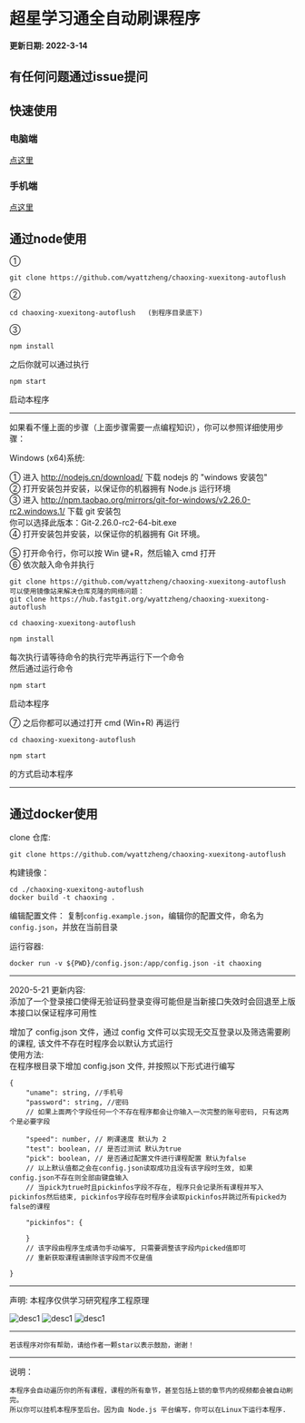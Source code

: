 # 超星学习通全自动刷课程序

**更新日期: 2022-3-14**

## 有任何问题通过issue提问

## 快速使用
### 电脑端
[点这里](https://blog.fakev.cn/posts/%E5%AD%A6%E4%B9%A0%E9%80%9A%E8%84%9A%E6%9C%AC%E5%AE%89%E8%A3%85%E5%91%BD%E4%BB%A4%E8%A1%8C/)
### 手机端
[点这里](https://blog.fakev.cn/posts/%E5%AD%A6%E4%B9%A0%E9%80%9A%E8%84%9A%E6%9C%AC%E5%AE%89%E8%A3%85%E6%89%8B%E6%9C%BA%E5%91%BD%E4%BB%A4%E8%A1%8C/)

## 通过node使用
①

```
git clone https://github.com/wyattzheng/chaoxing-xuexitong-autoflush
```

②

```
cd chaoxing-xuexitong-autoflush   (到程序目录底下)
```

③

```
npm install
```

之后你就可以通过执行

```
npm start
```

启动本程序

---

如果看不懂上面的步骤（上面步骤需要一点编程知识），你可以参照详细使用步骤：

Windows (x64)系统:

① 进入 http://nodejs.cn/download/ 下载 nodejs 的 "windows 安装包"  
② 打开安装包并安装，以保证你的机器拥有 Node.js 运行环境  
③ 进入 http://npm.taobao.org/mirrors/git-for-windows/v2.26.0-rc2.windows.1/ 下载 git 安装包  
你可以选择此版本：Git-2.26.0-rc2-64-bit.exe  
④ 打开安装包并安装，以保证你的机器拥有 Git 环境。

⑤ 打开命令行，你可以按 Win 键+R，然后输入 cmd 打开  
⑥ 依次敲入命令并执行

```
git clone https://github.com/wyattzheng/chaoxing-xuexitong-autoflush
可以使用镜像站来解决仓库克隆的网络问题：
git clone https://hub.fastgit.org/wyattzheng/chaoxing-xuexitong-autoflush
```

```
cd chaoxing-xuexitong-autoflush
```

```
npm install
```

每次执行请等待命令的执行完毕再运行下一个命令  
然后通过运行命令

```
npm start
```

启动本程序

⑦ 之后你都可以通过打开 cmd (Win+R) 再运行

```
cd chaoxing-xuexitong-autoflush
```

```
npm start
```

的方式启动本程序

---
## 通过docker使用

clone 仓库:
```
git clone https://github.com/wyattzheng/chaoxing-xuexitong-autoflush
```

构建镜像：
```
cd ./chaoxing-xuexitong-autoflush
docker build -t chaoxing .
```

编辑配置文件：
复制`config.example.json`，编辑你的配置文件，命名为 `config.json`，并放在当前目录

运行容器:
```
docker run -v ${PWD}/config.json:/app/config.json -it chaoxing 
```
---

2020-5-21 更新内容:  
添加了一个登录接口使得无验证码登录变得可能但是当新接口失效时会回退至上版本接口以保证程序可用性

增加了 config.json 文件，通过 config 文件可以实现无交互登录以及筛选需要刷的课程, 该文件不存在时程序会以默认方式运行  
使用方法:  
在程序根目录下增加 config.json 文件, 并按照以下形式进行编写

```
{
	"uname": string, //手机号
	"password": string, //密码
	// 如果上面两个字段任何一个不存在程序都会让你输入一次完整的账号密码, 只有这两个是必要字段

	"speed": number, // 刷课速度 默认为 2
	"test": boolean, // 是否过测试 默认为true
	"pick": boolean, // 是否通过配置文件进行课程配置 默认为false
	// 以上默认值都之会在config.json读取成功且没有该字段时生效, 如果config.json不存在则全部由键盘输入
	// 当pick为true时且pickinfos字段不存在, 程序只会记录所有课程并写入pickinfos然后结束, pickinfos字段存在时程序会读取pickinfos并跳过所有picked为false的课程

	"pickinfos": {

	}
	// 该字段由程序生成请勿手动编写, 只需要调整该字段内picked值即可
	// 重新获取课程请删除该字段而不仅是值

}
```
---

声明: 本程序仅供学习研究程序工程原理

![desc1](./blob/master/imgs/chaoxing1.png?raw=true)
![desc1](./blob/master/imgs/chaoxing3.png?raw=true)
![desc1](./blob/master/imgs/chaoxing2.png?raw=true)

---

```
若该程序对你有帮助，请给作者一颗star以表示鼓励，谢谢！
```



---

说明：

```
本程序会自动遍历你的所有课程，课程的所有章节，甚至包括上锁的章节内的视频都会被自动刷完。
所以你可以挂机本程序至后台。因为由 Node.js 平台编写，你可以在Linux下运行本程序.
```
